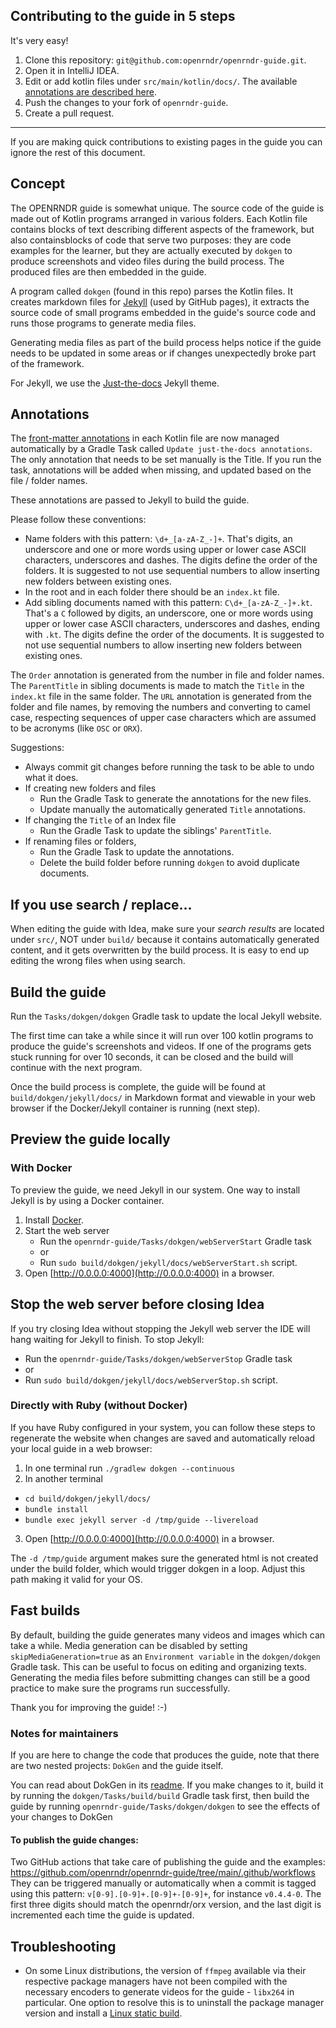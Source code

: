 ## Contributing to the guide in 5 steps

It's very easy!

1. Clone this repository: `git@github.com:openrndr/openrndr-guide.git`.
2. Open it in IntelliJ IDEA.
3. Edit or add kotlin files under `src/main/kotlin/docs/`. The available
   [annotations are described here](https://github.com/openrndr/openrndr-guide/tree/main/dokgen).
4. Push the changes to your fork of `openrndr-guide`.
5. Create a pull request.

----

If you are making quick contributions to existing pages in the guide you can ignore the rest of this document.

## Concept

The OPENRNDR guide is somewhat unique. The source code of the guide is made out of Kotlin programs arranged in various folders. Each Kotlin file contains blocks of text describing different aspects of the framework, but also containsblocks of code that serve two purposes: they are code examples for the learner, but they are actually executed by `dokgen` to produce screenshots and video files during the build process. The produced files are then embedded in the guide.

A program called `dokgen` (found in this repo) parses the Kotlin files. It creates markdown files for [Jekyll](https://jekyllrb.com/) (used by GitHub pages), it extracts the source code of small programs embedded in the guide's source code and runs those programs to generate media files.

Generating media files as part of the build process helps notice if the guide needs to be updated in some areas or if changes unexpectedly broke part of the framework.

For Jekyll, we use the [Just-the-docs](https://just-the-docs.github.io/just-the-docs/) Jekyll theme.

## Annotations

The [front-matter annotations](https://github.com/openrndr/openrndr-guide/tree/main/dokgen#front-matter) 
in each Kotlin file are now managed automatically by a Gradle Task called
`Update just-the-docs annotations`. The only annotation that needs to
be set manually is the Title. If you run the task, annotations will be
added when missing, and updated based on the file / folder names.

These annotations are passed to Jekyll to build the guide.

Please follow these conventions:

- Name folders with this pattern: `\d+_[a-zA-Z_-]+`. That's digits, an underscore
  and one or more words using upper or lower case ASCII characters, underscores and dashes.
  The digits define the order of the folders. It is suggested to not use sequential numbers
  to allow inserting new folders between existing ones.
- In the root and in each folder there should be an `index.kt` file.
- Add sibling documents named with this pattern: `C\d+_[a-zA-Z_-]+.kt`. That's a `C`
  followed by digits, an underscore, one or more words using upper or lower case ASCII
  characters, underscores and dashes, ending with `.kt`. The digits define the order
  of the documents. It is suggested to not use sequential numbers
  to allow inserting new folders between existing ones.

The `Order` annotation is generated from the number in file and folder names.
The `ParentTitle` in sibling documents is made to match the `Title` in the `index.kt`
file in the same folder.
The `URL` annotation is generated from the folder and file names, by removing the
numbers and converting to camel case, respecting sequences of upper case characters
which are assumed to be acronyms (like `OSC` or `ORX`).

Suggestions:

- Always commit git changes before running the task to be able to undo what it does.
- If creating new folders and files
    - Run the Gradle Task to generate the annotations for the new files.
    - Update manually the automatically generated `Title` annotations.
- If changing the `Title` of an Index file
    - Run the Gradle Task to update the siblings' `ParentTitle`.
- If renaming files or folders,
    - Run the Gradle Task to update the annotations.
    - Delete the build folder before running `dokgen` to avoid duplicate documents.


## If you use search / replace...

When editing the guide with Idea, make sure your *search results* are located under `src/`, NOT under `build/` because it contains
automatically generated content, and it gets overwritten by the build process. It is easy
to end up editing the wrong files when using search.

## Build the guide

Run the `Tasks/dokgen/dokgen` Gradle task to update the local Jekyll website.

The first time can take a while since it will run over 100 kotlin programs
to produce the guide's screenshots and videos. If one of the programs
gets stuck running for over 10 seconds, it can be closed and the build
will continue with the next program.

Once the build process is complete, the guide will be found at
`build/dokgen/jekyll/docs/` in Markdown format and viewable in your
web browser if the Docker/Jekyll container is running (next step).

## Preview the guide locally

### With Docker

To preview the guide, we need Jekyll in our system. One way to install Jekyll is by using a Docker container.

1. Install [Docker](https://www.docker.com/get-started/).
2. Start the web server
    - Run the `openrndr-guide/Tasks/dokgen/webServerStart` Gradle task
    - or
    - Run `sudo build/dokgen/jekyll/docs/webServerStart.sh` script.
3. Open [http://0.0.0.0:4000](http://0.0.0.0:4000) in a browser.

## Stop the web server before closing Idea

If you try closing Idea without stopping the Jekyll web server the IDE will hang
waiting for Jekyll to finish. To stop Jekyll:

- Run the `openrndr-guide/Tasks/dokgen/webServerStop` Gradle task
- or
- Run `sudo build/dokgen/jekyll/docs/webServerStop.sh` script.

### Directly with Ruby (without Docker)

If you have Ruby configured in your system, you can follow these steps to regenerate
the website when changes are saved and automatically reload your local guide in a web browser:

1. In one terminal run `./gradlew dokgen --continuous`
2. In another terminal
  * `cd build/dokgen/jekyll/docs/`
  * `bundle install`
  * `bundle exec jekyll server -d /tmp/guide --livereload`
3. Open [http://0.0.0.0:4000](http://0.0.0.0:4000) in a browser.

The `-d /tmp/guide` argument makes sure the generated html is not created under the build folder, which would trigger dokgen in a loop. Adjust this path making it valid for your OS.

## Fast builds

By default, building the guide generates many videos and images which can take
a while. Media generation can be disabled by setting
`skipMediaGeneration=true` as an `Environment variable` in the `dokgen/dokgen`
Gradle task. This can be useful to focus on editing and organizing
texts. Generating the media files before submitting changes can still
be a good practice to make sure the programs run successfully.

Thank you for improving the guide! :-)

### Notes for maintainers

If you are here to change the code that produces the guide, note that there are
two nested projects: `DokGen` and the guide itself.

You can read about DokGen in its [readme](dokgen/README.md).
If you make changes to it, build it by running the `dokgen/Tasks/build/build`
Gradle task first, then build the guide by running
`openrndr-guide/Tasks/dokgen/dokgen` to see the effects of your changes to DokGen

#### To publish the guide changes:

Two GitHub actions that take care of publishing the guide and the examples:
https://github.com/openrndr/openrndr-guide/tree/main/.github/workflows
They can be triggered manually or automatically when a commit is tagged
using this pattern: `v[0-9].[0-9]+.[0-9]+-[0-9]+`, for instance `v0.4.4-0`.
The first three digits should match the openrndr/orx version, and the last
digit is incremented each time the guide is updated.

## Troubleshooting

- On some Linux distributions, the version of `ffmpeg` available via their respective package 
  managers have not been compiled with the necessary encoders to generate videos for the 
  guide - `libx264` in particular. One option to resolve this is to uninstall the package 
  manager version and install a [Linux static build](https://ffmpeg.org/download.html#build-linux).
